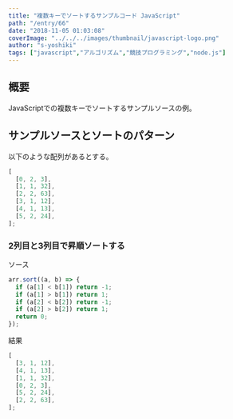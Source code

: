 ```yaml
---
title: "複数キーでソートするサンプルコード JavaScript"
path: "/entry/66"
date: "2018-11-05 01:03:08"
coverImage: "../../../images/thumbnail/javascript-logo.png"
author: "s-yoshiki"
tags: ["javascript","アルゴリズム","競技プログラミング","node.js"]
---
```


## 概要

JavaScriptでの複数キーでソートするサンプルソースの例。

## サンプルソースとソートのパターン

以下のような配列があるとする。

```js
[
  [0, 2, 3],
  [1, 1, 32],
  [2, 2, 63],
  [3, 1, 12],
  [4, 1, 13],
  [5, 2, 24],
];
```

### 2列目と3列目で昇順ソートする

ソース

```js
arr.sort((a, b) => {
  if (a[1] < b[1]) return -1;
  if (a[1] > b[1]) return 1;
  if (a[2] < b[2]) return -1;
  if (a[2] > b[2]) return 1;
  return 0;
});
```

結果

```js
[
  [3, 1, 12],
  [4, 1, 13],
  [1, 1, 32],
  [0, 2, 3],
  [5, 2, 24],
  [2, 2, 63],
];
```
